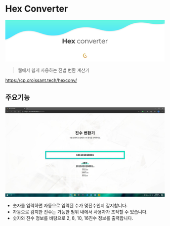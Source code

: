 # Hex Converter
![Hex-Converter](./images/hex-converter.png)
> 웹에서 쉽게 사용하는 진법 변환 계산기

https://cp.croissant.tech/hexconv/

## 주요기능
![주요기능](./images/example.jpg)
- 숫자를 입력하면 자동으로 입력된 수가 몇진수인지 감지합니다.
- 자동으로 감지한 진수는 가능한 범위 내에서 사용자가 조작할 수 있습니다.
- 숫자와 진수 정보를 바탕으로 2, 8, 10, 16진수 정보를 출력합니다.
